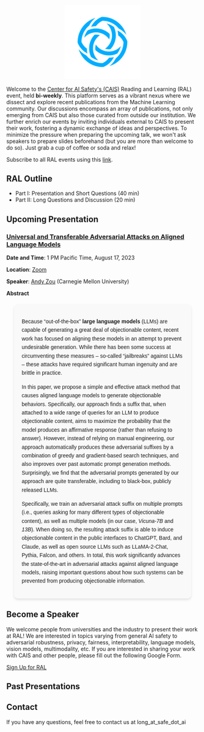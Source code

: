 
<p align="center">
  <img src="./media/cais_logo.png" alt="CAIS logo" width="200" />
</p>

Welcome to the [Center for AI Safety's (CAIS)](https://safe.ai) Reading and Learning (RAL) event, held **bi-weekly**. This platform serves as a vibrant nexus where we dissect and explore recent publications from the Machine Learning community. Our discussions encompass an array of publications, not only emerging from CAIS but also those curated from outside our institution. We further enrich our events by inviting individuals external to CAIS to present their work, fostering a dynamic exchange of ideas and perspectives. To minimize the pressure when preparing the upcoming talk, we won't ask speakers to prepare slides beforehand (but you are more than welcome to do so). Just grab a cup of coffee or soda and relax!

Subscribe to all RAL events using this [link](https://calendar.google.com/calendar/u/0?cid=Y18yZmJjZmQ4Zjc1MjlmYzBjYjk3OWE3YjhlMGE3YmQzZTI0N2JiNTAwYmY5YmY3MzU0YzYzMzAyZDc4YWU3ODAwQGdyb3VwLmNhbGVuZGFyLmdvb2dsZS5jb20).

## RAL Outline
- Part I: Presentation and Short Questions (40 min)
- Part II: Long Questions and Discussion  (20 min)

## Upcoming Presentation

### [Universal and Transferable Adversarial Attacks on Aligned Language Models](https://arxiv.org/abs/2307.15043)

**Date and Time**: 1 PM Pacific Time, August 17, 2023

**Location**: [Zoom](https://zoom.us/j/94246928900?pwd=akV1bWxDaEhzdkFRVXBSUHdKMUlHQT09)

**Speaker**: [Andy Zou](https://andyzoujm.github.io/) (Carnegie Mellon University)

**Abstract** 

  <div style="font-family: Arial, sans-serif; line-height: 1.6; margin: 20px; padding: 20px; border-radius: 10px; background-color: #f9f9f9; box-shadow: 0 4px 6px rgba(0,0,0,0.1);">
    <p>Because “out-of-the-box” <strong>large language models</strong> (LLMs) are capable of generating a great deal of objectionable content, recent work has focused on aligning these models in an attempt to prevent undesirable generation. While there has been some success at circumventing these measures – so-called “jailbreaks” against LLMs – these attacks have required significant human ingenuity and are brittle in practice.</p>
    <p>In this paper, we propose a simple and effective attack method that causes aligned language models to generate objectionable behaviors. Specifically, our approach finds a suffix that, when attached to a wide range of queries for an LLM to produce objectionable content, aims to maximize the probability that the model produces an affirmative response (rather than refusing to answer). However, instead of relying on manual engineering, our approach automatically produces these adversarial suffixes by a combination of greedy and gradient-based search techniques, and also improves over past automatic prompt generation methods. Surprisingly, we find that the adversarial prompts generated by our approach are quite transferable, including to black-box, publicly released LLMs.</p>
    <p>Specifically, we train an adversarial attack suffix on multiple prompts (i.e., queries asking for many different types of objectionable content), as well as multiple models (in our case, <em>Vicuna-7B</em> and <em>13B</em>). When doing so, the resulting attack suffix is able to induce objectionable content in the public interfaces to ChatGPT, Bard, and Claude, as well as open source LLMs such as LLaMA-2-Chat, Pythia, Falcon, and others. In total, this work significantly advances the state-of-the-art in adversarial attacks against aligned language models, raising important questions about how such systems can be prevented from producing objectionable information.</p>
  </div>

## Become a Speaker
We welcome people from universities and the industry to present their work at RAL! We are interested in topics varying from general AI safety to adversarial robustness, privacy, fairness, interpretability, language models, vision models, multimodality, etc. If you are interested in sharing your work with CAIS and other people, please fill out the following Google Form.

[Sign Up for RAL](https://forms.gle/UKbeV4obcsXZtLYa9)


## Past Presentations


## Contact

If you have any questions, feel free to contact us at long_at_safe_dot_ai

